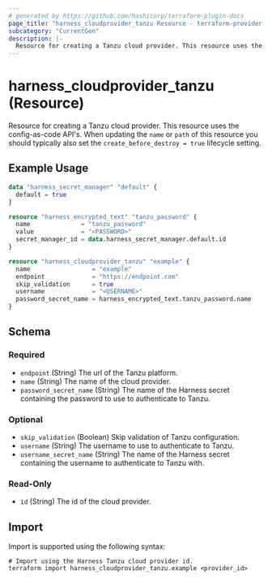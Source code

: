 ```yaml
---
# generated by https://github.com/hashicorp/terraform-plugin-docs
page_title: "harness_cloudprovider_tanzu Resource - terraform-provider-harness"
subcategory: "CurrentGen"
description: |-
  Resource for creating a Tanzu cloud provider. This resource uses the config-as-code API's. When updating the name or path of this resource you should typically also set the create_before_destroy = true lifecycle setting.
---
```


# harness_cloudprovider_tanzu (Resource)

Resource for creating a Tanzu cloud provider. This resource uses the config-as-code API's. When updating the `name` or `path` of this resource you should typically also set the `create_before_destroy = true` lifecycle setting.

## Example Usage

```terraform
data "harness_secret_manager" "default" {
  default = true
}

resource "harness_encrypted_text" "tanzu_password" {
  name              = "tanzu_password"
  value             = "<PASSWORD>"
  secret_manager_id = data.harness_secret_manager.default.id
}

resource "harness_cloudprovider_tanzu" "example" {
  name                 = "example"
  endpoint             = "https://endpoint.com"
  skip_validation      = true
  username             = "<USERNAME>"
  password_secret_name = harness_encrypted_text.tanzu_password.name
}
```

<!-- schema generated by tfplugindocs -->
## Schema

### Required

- `endpoint` (String) The url of the Tanzu platform.
- `name` (String) The name of the cloud provider.
- `password_secret_name` (String) The name of the Harness secret containing the password to use to authenticate to Tanzu.

### Optional

- `skip_validation` (Boolean) Skip validation of Tanzu configuration.
- `username` (String) The username to use to authenticate to Tanzu.
- `username_secret_name` (String) The name of the Harness secret containing the username to authenticate to Tanzu with.

### Read-Only

- `id` (String) The id of the cloud provider.

## Import

Import is supported using the following syntax:

```shell
# Import using the Harness Tanzu cloud provider id.
terraform import harness_cloudprovider_tanzu.example <provider_id>
```
